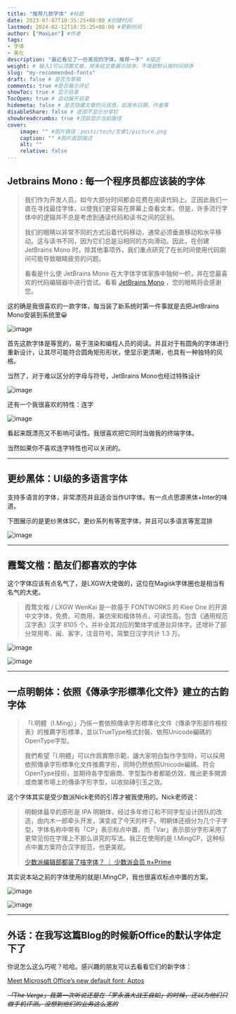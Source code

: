 ```yaml
---
title: "推荐几款字体" #标题
date: 2023-07-07T10:35:25+08:00 #创建时间
lastmod: 2024-02-12T10:35:25+08:00 #更新时间
author: ["MaxLen"] #作者
tags: 
- 字体
- 美化
description: "最近看见了一些美观的字体，推荐一手" #描述
weight: # 输入1可以顶置文章，用来给文章展示排序，不填就默认按时间排序
slug: "my-recommended-fonts"
draft: false # 是否为草稿
comments: true #是否展示评论
showToc: true # 显示目录
TocOpen: true # 自动展开目录
hidemeta: false # 是否隐藏文章的元信息，如发布日期、作者等
disableShare: false # 底部不显示分享栏
showbreadcrumbs: true #顶部显示当前路径
cover:
    image: "" #图片路径：posts/tech/文章1/picture.png
    caption: "" #图片底部描述
    alt: ""
    relative: false
---
```


## Jetbrains Mono : 每一个程序员都应该装的字体

> 我们作为开发人员，如今大部分时间都会花费在阅读代码上。正因此我们一直在寻找最佳字体，以使我们更容易在屏幕上查看文本。但是，许多流行字体中的逻辑并不总是考虑到通读代码和读书之间的区别。
> 
> 我们的眼睛以非常不同的方式沿着代码移动，通常必须垂直移动和水平移动。这与读书不同，因为它们总是沿相同的方向滑动。因此，在创建 JetBrains Mono 时，除其他事项外，我们重点研究了在长时间使用代码期间可能导致眼睛疲劳的问题。
> 
> 看看是什么使 JetBrains Mono 在大字体字体家族中独树一帜，并在您最喜欢的代码编辑器中进行尝试。看看 [JetBrains Mono](https://jetbrains.com/mono) ，您的眼睛将会感谢您。

这的确是我很喜欢的一款字体，每当装了新系统时第一件事就是去把JetBrains Mono安装到系统里😀

![image](https://github.com/maxlen727/picx-images-hosting/raw/master/20240212/image.4l6y3o4x6ck0.webp)

首先这款字体是等宽的，易于渲染和编程人员的阅读。并且对于有圆角的字体进行重新设计，让其尽可能符合圆角矩形形状，使显示更清晰，也具有一种独特的风格。

当然了，对于难以区分的字母与符号，JetBrains Mono也经过特殊设计

![image](https://github.com/maxlen727/picx-images-hosting/raw/master/20240212/image.3fz3ervjvn00.webp)

还有一个我很喜欢的特性：连字

![image](https://github.com/maxlen727/picx-images-hosting/raw/master/20240212/image.1snwi150ysxs.webp)

看起来既漂亮又不影响可读性。我很喜欢把它同时当做我的终端字体。

当然如果你不喜欢连字特性也可以关闭的。

---

## 更纱黑体：UI级的多语言字体

支持多语言的字体，非常漂亮并且适合当作UI字体。有一点点思源黑体+Inter的味道。

下图展示的是更纱黑体SC，更纱系列有等宽字体，并且可以多语言等宽混排

![image](https://github.com/maxlen727/picx-images-hosting/raw/master/20240212/image.4707pz3gwrw0.png)

---

## 霞鹜文楷：酷友们都喜欢的字体

这个字体应该有点名气了，是LXGW大佬做的，这位在Magisk字体圈也是相当有名气的大佬。

> 霞鹜文楷 / LXGW WenKai 是一款基于 FONTWORKS 的 Klee One 的开源中文字体，免费、可商用，兼仿宋和楷体特点，可读性高。包含《通用规范汉字表》汉字 8105 个，并补全其对应的繁体字或港台异体字。还增补了部分常用粤、闽、客字，注音符号。简繁日汉字共计 1.3 万。

![image](https://github.com/maxlen727/picx-images-hosting/raw/master/20240212/image.4r6z6kzr7280.webp)

![image](https://github.com/maxlen727/picx-images-hosting/raw/master/20240212/image.2c1iq9t47cg0.webp)

---

## 一点明朝体：依照《傳承字形標準化文件》建立的古韵字体

> 「I.明體（I.Ming）」乃係一套依照傳承字形標準化文件《傳承字形部件檢校表》的推薦字形標準，並以TrueType格式封裝、依照Unicode編碼的OpenType字型。
> 
> 我們希望「I.明體」可以作爲實際示範，讓大家明白製作字型時，可以採用依照傳承字形標準化文件推薦字形，同時仍然依照Unicode編碼、符合OpenType技術，並期待各字型廠商、字型製作者都能仿效，推出更多開源或商業市場上的傳承字形字型，以收拋磚引玉之效。

这个字体其实是受少数派Nick老师的引荐才被我使用的。Nick老师说：

> 明朝体最早的原形是 IPA 明朝体，经过多年修订和不同字型设计团队的改造，由内木一郎牵头开发，演变成了今天的样子。明朝体还细分为几个子字型，字体名称中带有「CP」表示标点中置，而「Var」表示部分字形采用了更常见但在字理上不那么讲究的写法。我正在使用的是 I.MingCP，这种标点中置方案符合汉字规范，也更美观。
> 
> [少数派编辑部都装了啥字体？ ｜ 少数派会员  π+Prime](https://sspai.com/prime/story/zhuanglesha-sp-typefaces)

其实说本站之前的字体使用的就是I.MingCP，我也很喜欢标点中置的方案。

![image](https://github.com/maxlen727/picx-images-hosting/raw/master/20240212/image.5whoo5ewxw00.webp)

![image](https://github.com/maxlen727/picx-images-hosting/raw/master/20240212/image.2ftp203k7bms.webp)

---

## 外话：在我写这篇Blog的时候新**Office的默认字体定下了**

你说怎么这么巧呢？哈哈。感兴趣的朋友可以去看看它们的新字体：

[Meet Microsoft Office’s new default font: Aptos](https://www.theverge.com/2023/7/13/23793428/microsoft-aptos-new-default-font-office-365)

~~*「The Verge」我第一次听说还是在「罗永浩大战王自如」的时候，还以为他们只做手机评测。没想到他们的业务这么宽的*~~
